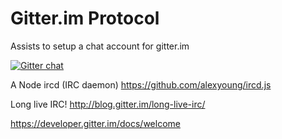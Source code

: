 # Gitter.im Protocol
Assists to setup a chat account for gitter.im

[![Gitter chat](https://badges.gitter.im/alexsalas/instantbird-protocol-gitter.png)](https://gitter.im/alexsalas/instantbird-protocol-gitter)

A Node ircd (IRC daemon)
https://github.com/alexyoung/ircd.js

Long live IRC!
http://blog.gitter.im/long-live-irc/


https://developer.gitter.im/docs/welcome